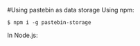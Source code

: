 #Using pastebin as data storage
Using npm:
```
$ npm i -g pastebin-storage
```
In Node.js:
```javascript

```